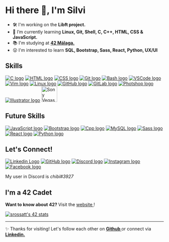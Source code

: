 # Hi there 👋, I'm Silvi

- 🛠 I'm working on the <b> Libft project. </b>
- 🌱 I’m currently learning <b> Linux, Git, Shell, C, C++, HTML, CSS & JavaScript. </b>
- 📚 I'm studying at <b> <a href="https://www.42malaga.com/"> 42 Málaga. </a> </b>
- 😲 I'm interested to learn <b> SQL, Bootstrap, Sass, React, Python, UX/UI </b> <br>

## Skills

<a href="https://www.w3schools.com/c/"><img src="https://skillicons.dev/icons?i=c" alt="C logo" /></a>
<a href="https://www.w3schools.com/html/default.asp"><img src="https://skillicons.dev/icons?i=html" alt="HTML logo" /></a>
<a href="https://www.w3schools.com/css/"><img src="https://skillicons.dev/icons?i=css" alt="CSS logo" /></a>
<a href="https://git-scm.com/"><img src="https://skillicons.dev/icons?i=git" alt="Git logo" /></a>
<a href="https://www.javatpoint.com/bash"><img src="https://skillicons.dev/icons?i=bash" alt="Bash logo" /></a>
<a href="https://code.visualstudio.com/"><img src="https://skillicons.dev/icons?i=vscode" alt="VSCode logo" /></a>
<a href="https://www.vim.org/"><img src="https://skillicons.dev/icons?i=vim" alt="Vim logo" /></a>
<a href="https://www.linux.org/"><img src="https://skillicons.dev/icons?i=linux" alt="Linux logo" /></a>
<a href="https://github.com/"><img src="https://skillicons.dev/icons?i=github" alt="GitHub logo" /></a>
<a href="https://about.gitlab.com/"><img src="https://skillicons.dev/icons?i=gitlab" alt="GitLab logo" /></a>
<a href="https://www.adobe.com/es/products/photoshop.html"><img src="https://skillicons.dev/icons?i=ps" alt="Photshop logo" /></a>
<a href="https://www.adobe.com/es/products/illustrator.html"><img src="https://skillicons.dev/icons?i=ai" alt="Illustrator logo" /></a>
<a href="https://www.vegascreativesoftware.com/es/"><img src="https://i.pinimg.com/originals/e2/f1/4f/e2f14fd81ae695ebae159a8b0ef53fcd.png" alt="Sony Vegas logo" length="50px" width="50px" /></a>

## Future Skills

<a href="https://www.javascript.com/"><img src="https://skillicons.dev/icons?i=js" alt="JavaScript logo" /></a>
<a href="https://getbootstrap.com/"><img src="https://skillicons.dev/icons?i=bootstrap" alt="Bootstrap logo" /></a>
<a href="https://www.learncpp.com/"><img src="https://skillicons.dev/icons?i=cpp" alt="Cpp logo" /></a>
<a href="https://www.mysql.com/"><img src="https://skillicons.dev/icons?i=mysql" alt="MySQL logo" /></a>
<a href="https://sass-lang.com/"><img src="https://skillicons.dev/icons?i=js" alt="Sass logo" /></a>
<a href="https://es.reactjs.org/"><img src="https://skillicons.dev/icons?i=react" alt="React logo" /></a>
<a href="https://www.python.org/downloads/"><img src="https://skillicons.dev/icons?i=py" alt="Python logo" /></a>



## Let's Connect!

<a href="https://www.linkedin.com/in/silvinarossatti/"><img src="https://skillicons.dev/icons?i=linkedin" alt="Linkedin Logo"></a>
<a href="https://github.com/silvinarossatti"><img src="https://skillicons.dev/icons?i=github" alt="GitHub logo" /></a>
<a href="https://discord.com/"><img src="https://skillicons.dev/icons?i=discord" alt="Discord logo" /></a>
<a href="https://www.instagram.com/chibirossatti/"><img src="https://skillicons.dev/icons?i=instagram" alt="Instagram logo" /></a>
<a href="https://www.facebook.com/silmaross"><img src="https://skillicons.dev/icons?i=facebook" alt="Facebook logo" /></a>

My user in Discord is <i> chibi#3927 </i>

## I'm a 42 Cadet

<b> Want to know about 42? </b> Visit the <a href="https://42.fr/en/homepage/"> website </a> !

<a href="https://github.com/oakoudad/badge42"><img src="https://badge.mediaplus.ma/black/srossatt?1337Badge=off&UM6P=off" alt="srossatt's 42 stats" /></a>
 
<hr>
 
 ✨ Thanks for visiting! Let's follow each other on <b> <a href="https://github.com/silvinarossatti"> Github </a> </b> or connect via <b> <a href="https://www.linkedin.com/in/silvinarossatti/"> Linkedin. </b>
